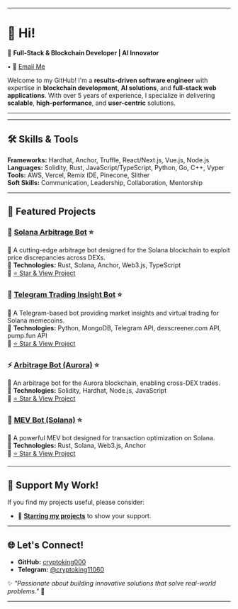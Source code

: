 
---

# 👋 Hi!  

🚀 **Full-Stack & Blockchain Developer | AI Innovator**  

• 💌 [Email Me](mailto:kinja4792@gmail.com)   

Welcome to my GitHub! I'm a **results-driven software engineer** with expertise in **blockchain development**, **AI solutions**, and **full-stack web applications**. With over 5 years of experience, I specialize in delivering **scalable**, **high-performance**, and **user-centric** solutions.  

---


---

## 🛠 Skills & Tools  

**Frameworks:** Hardhat, Anchor, Truffle, React/Next.js, Vue.js, Node.js  
**Languages:** Solidity, Rust, JavaScript/TypeScript, Python, Go, C++, Vyper  
**Tools:** AWS, Vercel, Remix IDE, Pinecone, Slither  
**Soft Skills:** Communication, Leadership, Collaboration, Mentorship  

---

## 🌟 Featured Projects  

### **🚀 [Solana Arbitrage Bot](https://github.com/cryptoking000/arbitrage-bot-for-solana/) ⭐**  
🔹 A cutting-edge arbitrage bot designed for the Solana blockchain to exploit price discrepancies across DEXs.  
🔹 **Technologies:** Rust, Solana, Anchor, Web3.js, TypeScript  
🔹 [⭐ Star & View Project](https://github.com/cryptoking000/arbitrage-bot-for-solana/)  

### **🤖 [Telegram Trading Insight Bot](https://github.com/cryptoking000/trading-analytics-tg-bot/) ⭐**  
🔹 A Telegram-based bot providing market insights and virtual trading for Solana memecoins.  
🔹 **Technologies:** Python, MongoDB, Telegram API, dexscreener.com API, pump.fun API  
🔹 [⭐ Star & View Project](https://github.com/cryptoking000/trading-analytics-tg-bot/)  

### **⚡ [Arbitrage Bot (Aurora)](https://github.com/cryptoking000/arbitrage-bot-dex-aurora/) ⭐**  
🔹 An arbitrage bot for the Aurora blockchain, enabling cross-DEX trades.  
🔹 **Technologies:** Solidity, Hardhat, Node.js, JavaScript  
🔹 [⭐ Star & View Project](https://github.com/cryptoking000/arbitrage-bot-dex-aurora/)  

### **🚀 [MEV Bot (Solana)](https://github.com/cryptoking000/mev-bot-solana/) ⭐**  
🔹 A powerful MEV bot designed for transaction optimization on Solana.  
🔹 **Technologies:** Rust, Solana, Web3.js, Anchor  
🔹 [⭐ Star & View Project](https://github.com/cryptoking000/mev-bot-solana)  

---

## 🌟 Support My Work!  

If you find my projects useful, please consider:  

- 🌟 **[Starring my projects](https://github.com/cryptoking000?tab=repositories)** to show your support. 

---

## 🌐 Let's Connect!  

- **GitHub:** [cryptoking000](https://github.com/cryptoking000)  
- **Telegram:** [@cryptoking11060](https://t.me/cryptoking11060)  

✨ _"Passionate about building innovative solutions that solve real-world problems."_ 🚀  

---
